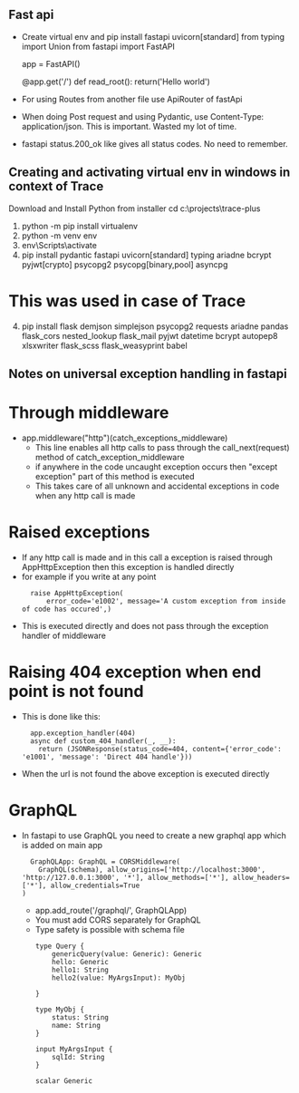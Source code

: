## **Fast api**
- Create virtual env and pip install fastapi uvicorn[standard]
  from typing import Union
  from fastapi import FastAPI

  app = FastAPI()

  @app.get('/')
  def read_root():
      return('Hello world')
- For using Routes from another file use ApiRouter of fastApi
- When doing Post request and using Pydantic, use Content-Type: application/json. This is important. Wasted my lot of time.
- fastapi status.200_ok like gives all status codes. No need to remember.

## **Creating and activating virtual env in windows in context of Trace**
Download and Install Python from installer
cd c:\projects\trace-plus
1. python -m pip install virtualenv
2. python -m venv env
3. env\Scripts\activate
4. pip install pydantic fastapi uvicorn[standard] typing ariadne bcrypt pyjwt[crypto] psycopg2 psycopg[binary,pool] asyncpg
# This was used in case of Trace
4. pip install flask demjson simplejson psycopg2 requests ariadne pandas flask_cors nested_lookup flask_mail pyjwt datetime bcrypt autopep8 xlsxwriter flask_scss flask_weasyprint babel

## **Notes on universal exception handling in fastapi**
# Through middleware
- app.middleware("http")(catch_exceptions_middleware)
  - This line enables all http calls to pass through the call_next(request) method of catch_exception_middleware
  - if anywhere in the code uncaught exception occurs then "except exception" part of this method is executed
  - This takes care of all unknown and accidental exceptions in code when any http call is made
# Raised exceptions
- If any http call is made and in this call a exception is raised through AppHttpException then this exception is handled directly
- for example if you write at any point
  ```
    raise AppHttpException(
        error_code='e1002', message='A custom exception from inside of code has occured',)
  ```
- This is executed directly and does not pass through the exception handler of middleware
# Raising 404 exception when end point is not found
- This is done like this:
  ```
    app.exception_handler(404)
    async def custom_404_handler(_, __):
      return (JSONResponse(status_code=404, content={'error_code': 'e1001', 'message': 'Direct 404 handle'}))
  ```
- When the url is not found the above exception is executed directly

# GraphQL
- In fastapi to use GraphQL you need to create a new graphql app which is added on main app
    ```
      GraphQLApp: GraphQL = CORSMiddleware(
        GraphQL(schema), allow_origins=['http://localhost:3000', 'http://127.0.0.1:3000', '*'], allow_methods=['*'], allow_headers=['*'], allow_credentials=True
    )
    ```
  - app.add_route('/graphql/', GraphQLApp)
  - You must add CORS separately for GraphQL
  - Type safety is possible with schema file
    ```
    type Query {
        genericQuery(value: Generic): Generic
        hello: Generic
        hello1: String
        hello2(value: MyArgsInput): MyObj
        
    }

    type MyObj {
        status: String
        name: String
    }

    input MyArgsInput {
        sqlId: String
    }

    scalar Generic
    ```
